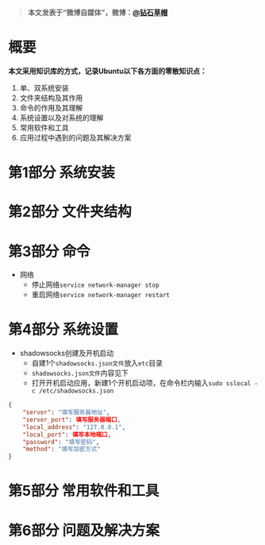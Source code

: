 > **本文发表于“微博自媒体”，微博：[@钻石草帽](https://weibo.com/strawhatchan)**

# 概要
**本文采用知识库的方式，记录Ubuntu以下各方面的零散知识点：**
1. 单、双系统安装
2. 文件夹结构及其作用
3. 命令的作用及其理解
4. 系统设置以及对系统的理解
5. 常用软件和工具
6. 应用过程中遇到的问题及其解决方案

# 第1部分 系统安装



# 第2部分 文件夹结构



# 第3部分 命令
- 网络
    - 停止网络`service network-manager stop`
    - 重启网络`service network-manager restart`



# 第4部分 系统设置
- shadowsocks创建及开机启动
    - 自建1个`shadowsocks.json文件`放入`etc`目录
    - `shadowsocks.json文件`内容见下
    - 打开开机启动应用，新建1个开机启动项，在命令栏内输入`sudo sslocal -c /etc/shadowsocks.json`
```json
{
    "server": "填写服务器地址",
    "server_port": 填写服务器端口,
    "local_address": "127.0.0.1",
    "local_port": 填写本地端口,
    "password": "填写密码",
    "method": "填写加密方式"
}
```


# 第5部分 常用软件和工具



# 第6部分 问题及解决方案



